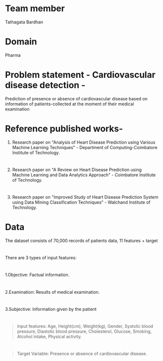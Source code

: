 # Team member
Tathagata Bardhan
# Domain
Pharma
# Problem statement - Cardiovascular disease detection - 
Prediction of presence or absence of cardiovascular disease based on information of patients-collected at the moment of their medical examination
# Reference published works-
1. Research paper on "Analysis of Heart Disease Prediction using Various Machine Learning Techniques" - Department of Computing-Coimbatore Institute of Technology.
#
2. Research paper on "A Review on Heart Disease Prediction using Machine Learning and Data Analytics Approach" - Coimbatore Institute of Technology.
#
3. Research paper on "Improved Study of Heart Disease Prediction System using Data Mining Classification Techniques" - Walchand Institute of Technology.
# Data
The dataset consists of 70,000 records of patients data, 11 features + target
#
There are 3 types of input features:
#
1.Objective: Factual information.
#
2.Examination: Results of medical examination.
#
3.Subjective: Information given by the patient
#
> Input features: Age, Height(cm), Weight(kg), Gender, Systolic blood pressure, Diastolic blood pressure, Cholesterol, Glucose, Smoking, Alcohol intake, Physical activity.
#
> Target Variable: Presence or absence of cardiovascular disease.
